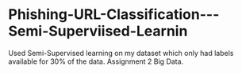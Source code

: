 # Phishing-URL-Classification---Semi-Superviised-Learnin
Used Semi-Supervised learning on my dataset which only had labels available for 30% of the data. Assignment 2 Big Data.
